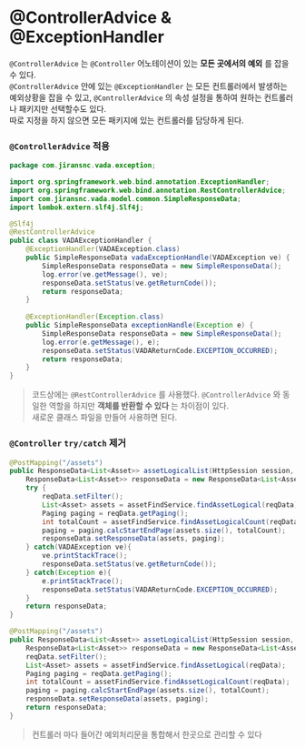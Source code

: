 # @ControllerAdvice & @ExceptionHandler
```@ControllerAdvice``` 는 ```@Controller``` 어노테이션이 있는 __모든 곳에서의 예외__ 를 잡을 수 있다.  
```@ControllerAdvice``` 안에 있는 ```@ExceptionHandler``` 는 모든 컨트롤러에서 발생하는 예외상황을 잡을 수 있고, ```@ControllerAdvice``` 의 속성 설정을 통하여 
원하는 컨트롤러나 패키지만 선택할수도 있다.  
따로 지정을 하지 않으면 모든 패키지에 있는 컨트롤러를 담당하게 된다.  

### ```@ControllerAdvice``` 적용
```java
package com.jiransnc.vada.exception;

import org.springframework.web.bind.annotation.ExceptionHandler;
import org.springframework.web.bind.annotation.RestControllerAdvice;
import com.jiransnc.vada.model.common.SimpleResponseData;
import lombok.extern.slf4j.Slf4j;

@Slf4j
@RestControllerAdvice
public class VADAExceptionHandler {
    @ExceptionHandler(VADAException.class)
    public SimpleResponseData vadaExceptionHandle(VADAException ve) {
        SimpleResponseData responseData = new SimpleResponseData();
        log.error(ve.getMessage(), ve);
        responseData.setStatus(ve.getReturnCode());
        return responseData;
    }
    
    @ExceptionHandler(Exception.class)
    public SimpleResponseData exceptionHandle(Exception e) {
        SimpleResponseData responseData = new SimpleResponseData();
        log.error(e.getMessage(), e);
        responseData.setStatus(VADAReturnCode.EXCEPTION_OCCURRED);
        return responseData;
    }
}
```
> 코드상에는 ```@RestControllerAdvice``` 를 사용했다. ```@ControllerAdvice``` 와 동일한 역할을 하지만 __객체를 반환할 수 있다__ 는 차이점이 있다.  
> 새로운 클래스 파일을 만들어 사용하면 된다.  
### ```@Controller``` ```try/catch``` 제거
```java
@PostMapping("/assets")
public ResponseData<List<Asset>> assetLogicalList(HttpSession session, @RequestBody RequestData reqData){
    ResponseData<List<Asset>> responseData = new ResponseData<List<Asset>>();
    try {
        reqData.setFilter();
        List<Asset> assets = assetFindService.findAssetLogical(reqData);
        Paging paging = reqData.getPaging();
        int totalCount = assetFindService.findAssetLogicalCount(reqData);
        paging = paging.calcStartEndPage(assets.size(), totalCount);
        responseData.setResponseData(assets, paging);
    } catch(VADAException ve){
        ve.printStackTrace();
        responseData.setStatus(ve.getReturnCode());
    } catch(Exception e){
        e.printStackTrace();
        responseData.setStatus(VADAReturnCode.EXCEPTION_OCCURRED);
    }
    return responseData;
}
```
```java
@PostMapping("/assets")
public ResponseData<List<Asset>> assetLogicalList(HttpSession session, @RequestBody RequestData reqData) throws Exception  {
    ResponseData<List<Asset>> responseData = new ResponseData<List<Asset>>();
    reqData.setFilter();
    List<Asset> assets = assetFindService.findAssetLogical(reqData);
    Paging paging = reqData.getPaging();
    int totalCount = assetFindService.findAssetLogicalCount(reqData);
    paging = paging.calcStartEndPage(assets.size(), totalCount);
    responseData.setResponseData(assets, paging);
    return responseData;
}
```
> 컨트롤러 마다 들어간 예외처리문을 통합해서 한곳으로 관리할 수 있다
